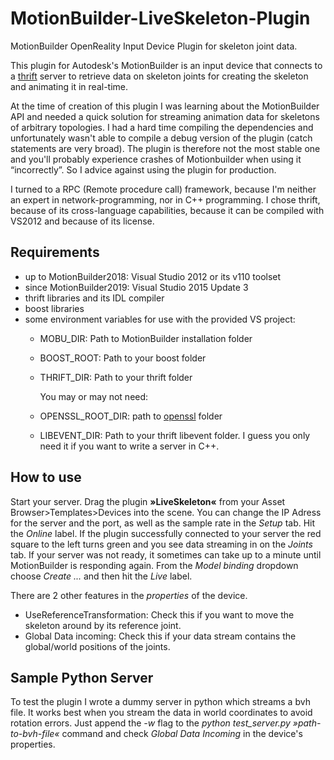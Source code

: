 # MotionBuilder-LiveSkeleton-Plugin
MotionBuilder OpenReality Input Device Plugin for skeleton joint data.

This plugin for Autodesk's MotionBuilder is an input device that connects to a [thrift](https://thrift.apache.org/) server to retrieve data on skeleton joints for creating the skeleton and animating it in real-time.

At the time of creation of this plugin I was learning about the MotionBuilder API and needed a quick solution for streaming animation data for skeletons of arbitrary topologies. I had a hard time compiling the dependencies and unfortunately wasn't able to compile a debug version of the plugin (catch statements are very broad). The plugin is therefore not the most stable one and you'll probably experience crashes of Motionbuilder when using it “incorrectly”. So I advice against using the plugin for production.

I turned to a RPC (Remote procedure call) framework, because I'm neither an expert in network-programming, nor in C++ programming. I chose thrift, because of its cross-language capabilities, because it can be compiled with VS2012 and because of its license.

## Requirements
- up to MotionBuilder2018: Visual Studio 2012 or its v110 toolset
- since MotionBuilder2019: Visual Studio 2015 Update 3
- thrift libraries and its IDL compiler
- boost libraries
- some environment variables for use with the provided VS project:
  - MOBU_DIR: Path to MotionBuilder installation folder
  - BOOST_ROOT: Path to your boost folder
  - THRIFT_DIR: Path to your thrift folder

    You may or may not need:
  - OPENSSL_ROOT_DIR: path to [openssl](https://www.openssl.org/) folder
  - LIBEVENT_DIR: Path to your thrift libevent folder. I guess you only need it if you want to write a server in C++.

## How to use
Start your server.
Drag the plugin __»LiveSkeleton«__ from your Asset Browser>Templates>Devices into the scene. You can change the IP Adress for the server and the port, as well as the sample rate in the _Setup_ tab. Hit the _Online_ label. If the plugin successfully connected to your server the red square to the left turns green and you see data streaming in on the _Joints_ tab. If your server was not ready, it sometimes can take up to a minute until MotionBuilder is responding again.
From the _Model binding_ dropdown choose _Create ..._ and then hit the _Live_ label.

There are 2 other features in the _properties_ of the device.
- UseReferenceTransformation: Check this if you want to move the skeleton around by its reference joint.
- Global Data incoming: Check this if your data stream contains the global/world positions of the joints.

## Sample Python Server
To test the plugin I wrote a dummy server in python which streams a bvh file.
It works best when you stream the data in world coordinates to avoid rotation errors. Just append the _-w_ flag to the *python test_server.py »path-to-bvh-file«* command and check _Global Data Incoming_ in the device's properties.
